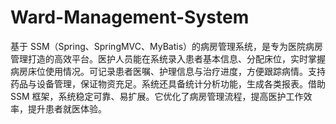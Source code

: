 # Ward-Management-System
基于 SSM（Spring、SpringMVC、MyBatis）的病房管理系统，是专为医院病房管理打造的高效平台。医护人员能在系统录入患者基本信息、分配床位，实时掌握病房床位使用情况。可记录患者医嘱、护理信息与治疗进度，方便跟踪病情。支持药品与设备管理，保证物资充足。系统还具备统计分析功能，生成各类报表。借助 SSM 框架，系统稳定可靠、易扩展。它优化了病房管理流程，提高医护工作效率，提升患者就医体验。 
